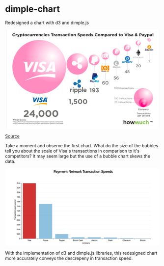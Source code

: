 # dimple-chart
Redesigned a chart with d3 and dimple.js


<p align="center" border="2px solid #565656">
  <img src="images/valuewalk.png" width="500"/>
</p>

[Source](http://www.valuewalk.com/2018/01/transactions-speeds-cryptocurrencies-stack-visa-paypal/)

Take a moment and observe the first chart. What do the size of the bubbles tell you about the scale of Visa's transactions in comparison to it's competitors? It may seem large but the use of a bubble chart skews the data.



<p align="center" border="2px solid #565656">
  <img src="images/redesign.png" width="500"/>
</p>



With the implementation of d3 and dimple.js libraries, this redesigned chart more accurately conveys the descrepeny in transaction speed. 
